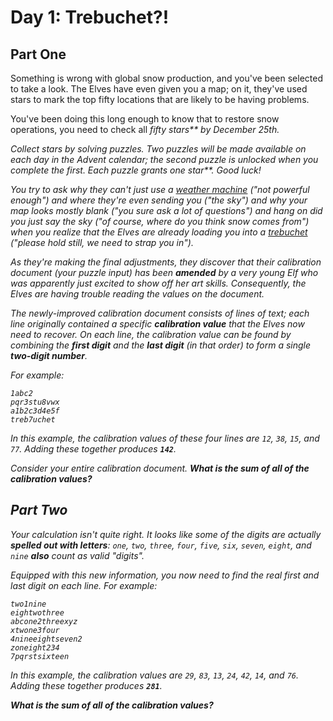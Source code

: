 # Day 1: Trebuchet?!

## Part One

Something is wrong with global snow production, and you've been selected to take a look. The Elves have even given you a map; on it, they've used stars to mark the top fifty locations that are likely to be having problems.

You've been doing this long enough to know that to restore snow operations, you need to check all <em class="star">fifty stars** by December 25th.

Collect stars by solving puzzles.  Two puzzles will be made available on each day in the Advent calendar; the second puzzle is unlocked when you complete the first.  Each puzzle grants <em class="star">one star**. Good luck!

You try to ask why they can't just use a [weather machine](/2015/day/1) ("not powerful enough") and where they're even sending you ("the sky") and why your map looks mostly blank ("you sure ask a lot of questions") <span title="My hope is that this abomination of a run-on sentence somehow conveys the chaos of being hastily loaded into a trebuchet.">and</span> hang on did you just say the sky ("of course, where do you think snow comes from") when you realize that the Elves are already loading you into a [trebuchet](https://en.wikipedia.org/wiki/Trebuchet) ("please hold still, we need to strap you in").

As they're making the final adjustments, they discover that their calibration document (your puzzle input) has been **amended** by a very young Elf who was apparently just excited to show off her art skills. Consequently, the Elves are having trouble reading the values on the document.

The newly-improved calibration document consists of lines of text; each line originally contained a specific **calibration value** that the Elves now need to recover. On each line, the calibration value can be found by combining the **first digit** and the **last digit** (in that order) to form a single **two-digit number**.

For example:

```
1abc2
pqr3stu8vwx
a1b2c3d4e5f
treb7uchet
```


In this example, the calibration values of these four lines are `12`, `38`, `15`, and `77`. Adding these together produces **`142`**.

Consider your entire calibration document. **What is the sum of all of the calibration values?**


## Part Two

Your calculation isn't quite right. It looks like some of the digits are actually **spelled out with letters**: `one`, `two`, `three`, `four`, `five`, `six`, `seven`, `eight`, and `nine` **also** count as valid "digits".

Equipped with this new information, you now need to find the real first and last digit on each line. For example:

```
two1nine
eightwothree
abcone2threexyz
xtwone3four
4nineeightseven2
zoneight234
7pqrstsixteen
```


In this example, the calibration values are `29`, `83`, `13`, `24`, `42`, `14`, and `76`. Adding these together produces **`281`**.

**What is the sum of all of the calibration values?**
